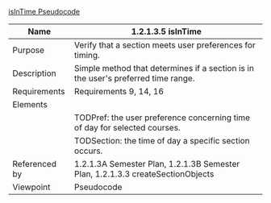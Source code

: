 [isInTime Pseudocode](TeamTwoFiles/1.2.1.3.5SemesterPlanisInTime.txt)

| Name | 1.2.1.3.5 isInTime |
| ----------- | ----------- |
| Purpose | Verify that a section meets user preferences for timing. |
| Description | Simple method that determines if a section is in the user's preferred time range. |
| Requirements | Requirements 9, 14, 16 |
| Elements |
| | TODPref: the user preference concerning time of day for selected courses. |
| | TODSection: the time of day a specific section occurs. |
| Referenced by | 1.2.1.3A Semester Plan, 1.2.1.3B Semester Plan, 1.2.1.3.3 createSectionObjects |
| Viewpoint | Pseudocode |
